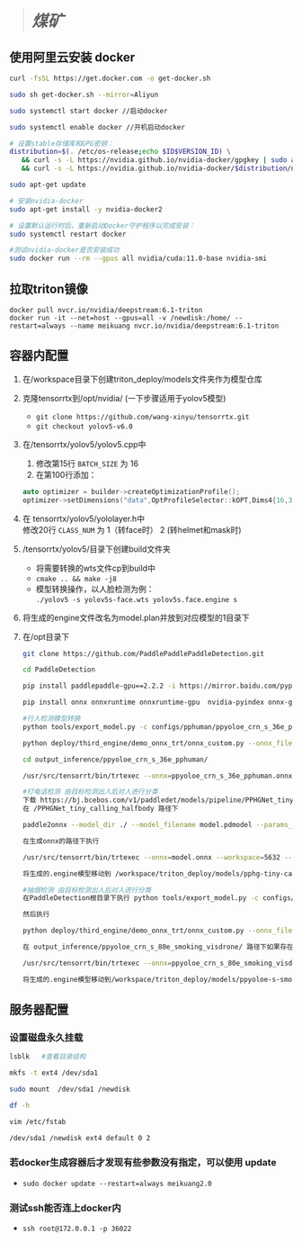># ***煤矿***
## **使用阿里云安装 docker**
```bash
curl -fsSL https://get.docker.com -o get-docker.sh

sudo sh get-docker.sh --mirror=Aliyun

sudo systemctl start docker //启动docker

sudo systemctl enable docker //开机启动docker

# 设置stable存储库和GPG密钥：
distribution=$(. /etc/os-release;echo $ID$VERSION_ID) \
   && curl -s -L https://nvidia.github.io/nvidia-docker/gpgkey | sudo apt-key add - \
   && curl -s -L https://nvidia.github.io/nvidia-docker/$distribution/nvidia-docker.list | sudo tee /etc/apt/sources.list.d/nvidia-docker.list

sudo apt-get update

# 安装nvidia-docker
sudo apt-get install -y nvidia-docker2

# 设置默认运行时后，重新启动Docker守护程序以完成安装：
sudo systemctl restart docker

#测试nvidia-docker是否安装成功
sudo docker run --rm --gpus all nvidia/cuda:11.0-base nvidia-smi
```

## **拉取triton镜像**
```docker
docker pull nvcr.io/nvidia/deepstream:6.1-triton 
docker run -it --net=host --gpus=all -v /newdisk:/home/ --restart=always --name meikuang nvcr.io/nvidia/deepstream:6.1-triton
```

## **容器内配置**
1. 在/workspace目录下创建triton_deploy/models文件夹作为模型仓库
2. 克隆tensorrtx到/opt/nvidia/  (一下步骤适用于yolov5模型)

    - `git clone https://github.com/wang-xinyu/tensorrtx.git`   
    - `git checkout yolov5-v6.0`

3. 在/tensorrtx/yolov5/yolov5.cpp中  
   1. 修改第15行 `BATCH_SIZE` 为 16
   2. 在第100行添加：   
    ```cpp
    auto optimizer = builder->createOptimizationProfile();  
    optimizer->setDimensions("data",OptProfileSelector::kOPT,Dims4{16,3,640,640});
    ```
4. 在 tensorrtx/yolov5/yololayer.h中  
   修改20行 `CLASS_NUM` 为 1（转face时） 2 (转helmet和mask时)
5. /tensorrtx/yolov5/目录下创建build文件夹  
   - 将需要转换的wts文件cp到build中
   - `cmake .. && make -j8`  
   - 模型转换操作，以人脸检测为例：  
    `./yolov5 -s yolov5s-face.wts yolov5s.face.engine s `
6. 将生成的engine文件改名为model.plan并放到对应模型的1目录下
7. 在/opt目录下  
    ```bash
    git clone https://github.com/PaddlePaddlePaddleDetection.git

    cd PaddleDetection

    pip install paddlepaddle-gpu==2.2.2 -i https://mirror.baidu.com/pypi/simple

    pip install onnx onnxruntime onnxruntime-gpu  nvidia-pyindex onnx-graphsurgeon paddle2onnx -i https://mirror.baidu.com/pypi/simple

    #行人检测模型转换
    python tools/export_model.py -c configs/pphuman/ppyoloe_crn_s_36e_pphuman.yml -o weights=https://paddledet.bj.bcebos.com/models/ppyoloe_crn_s_36e_crowdhuman.pdparams trt=True exclude_nms=True

    python deploy/third_engine/demo_onnx_trt/onnx_custom.py --onnx_file=output_inference/ppyoloe_crn_s_36e_pphuman/ppyoloe_crn_s_36e_pphuman.onnx --model_dir=output_inference/ppyoloe_crn_s_36e_pphuman/ --opset_version=11

    cd output_inference/ppyoloe_crn_s_36e_pphuman/

    /usr/src/tensorrt/bin/trtexec --onnx=ppyoloe_crn_s_36e_pphuman.onnx --workspace=5632 --saveEngine=ppyoloe_crn_s_36e_pphuman.engine --minShapes=image:1x3x640x640 --optShapes=image:16x3x640x640 --maxShapes=image:64x3x640x640 --verbose

    #打电话检测 由目标检测出人后对人进行分类
    下载 https://bj.bcebos.com/v1/paddledet/models/pipeline/PPHGNet_tiny_calling_halfbody.zip到任意路径 
    在 /PPHGNet_tiny_calling_halfbody 路径下 

    paddle2onnx --model_dir ./ --model_filename model.pdmodel --params_filename model.pdiparams --save_file model.onnx  --save_file model.onnx

    在生成onnx的路径下执行

    /usr/src/tensorrt/bin/trtexec --onnx=model.onnx --workspace=5632 --saveEngine=pphg224_t_calling.engine --minShapes=x:1x3x224x224 --optShapes=x:16x3x224x224 --maxShapes=x:64x3x224x224 --verbose 

    将生成的.engine模型移动到 /workspace/triton_deploy/models/pphg-tiny-call/1 重命名为 mode.plan 并替换现有的（如果存在） model.plan

    #抽烟检测 由目标检测出人后对人进行分类
    在PaddleDetection根目录下执行 python tools/export_model.py -c configs/pphuman/ppyoloe_crn_s_80e_smoking_visdrone.yml -o weights=https://bj.bcebos.com/v1/paddledet/models/pipeline/ppyoloe_crn_s_80e_smoking_visdrone.pdparams  trt=True exclude_nms=True

    然后执行

    python deploy/third_engine/demo_onnx_trt/onnx_custom.py --onnx_file=output_inference/ppyoloe_crn_s_80e_smoking_visdrone/ppyoloe_crn_s_80e_smoking_visdrone.onnx --model_dir=output_inference/ppyoloe_crn_s_80e_smoking_visdrone/ --opset_version=11

    在 output_inference/ppyoloe_crn_s_80e_smoking_visdrone/ 路径下如果存在onnx则直接执行该命令 
    
    /usr/src/tensorrt/bin/trtexec --onnx=ppyoloe_crn_s_80e_smoking_visdrone.onnx --workspace=5632 --saveEngine=ppyoloe_crn_s_80e_smoking_visdrone.engine --minShapes=image:1x3x640x640,scale_factor:1x2 --optShapes=image:16x3x640x640,scale_factor:16x2 --maxShapes=image:64x3x640x640,scale_factor:64x2 --verbose 
    
    将生成的.engine模型移动到/workspace/triton_deploy/models/ppyoloe-s-smoke/1重命名为mode.plan并替换现有的（如果存在）model.plan
    ```

## **服务器配置**
### 设置磁盘永久挂载
```bash
lsblk   #查看目录结构

mkfs -t ext4 /dev/sda1

sudo mount  /dev/sda1 /newdisk

df -h 

vim /etc/fstab

/dev/sda1 /newdisk ext4 default 0 2
```
### 若docker生成容器后才发现有些参数没有指定，可以使用 update  
- `sudo docker update --restart=always meikuang2.0`

### 测试ssh能否连上docker内

- `ssh root@172.0.0.1 -p 36022`
  
  